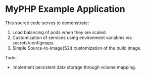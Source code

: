 # MyPHP Example Application
This source code serves to demonstrate:
1. Load balancing of pods when they are scaled.
2. Customization of services using environment variables via secrets/configmaps.
3. Simple Source-to-Image(S2I) customization of the build image.

Todo:
- Implement persistent data storage through volume mapping.
